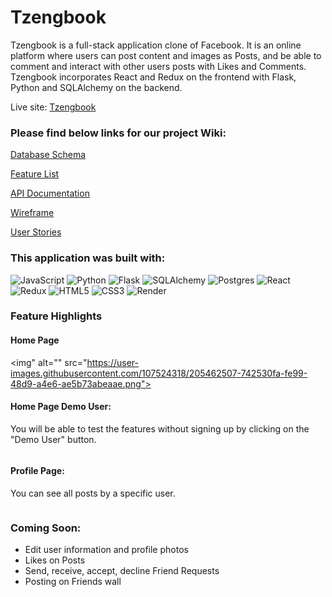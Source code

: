 # **Tzengbook**

Tzengbook is a full-stack application clone of Facebook. It is an online platform where users can post content and images as Posts, and be able to comment and interact with other users posts with Likes and Comments. Tzengbook incorporates React and Redux on the frontend with Flask, Python and SQLAlchemy on the backend.

Live site: [Tzengbook](https://tzengbook.onrender.com)

### Please find below links for our project Wiki:

[Database Schema](https://github.com/calvintzeng96/Mod-7-Capstone/wiki/Database-Schema)

[Feature List](https://github.com/calvintzeng96/Mod-7-Capstone/wiki/Feature-List)

[API Documentation](https://github.com/calvintzeng96/Mod-7-Capstone/wiki/API-Documentation)

[Wireframe](https://github.com/calvintzeng96/Mod-7-Capstone/wiki/Wireframe)

[User Stories](https://github.com/calvintzeng96/Mod-7-Capstone/wiki/User-Stories)




### **This application was built with:**

![JavaScript](https://img.shields.io/badge/javascript-%23323330.svg?style=for-the-badge&logo=javascript&logoColor=%23F7DF1E)
![Python](https://img.shields.io/badge/python-3670A0?style=for-the-badge&logo=python&logoColor=ffdd54)
![Flask](https://img.shields.io/badge/flask-%23000.svg?style=for-the-badge&logo=flask&logoColor=white)
![SQLAlchemy](https://img.shields.io/badge/-SQLAlchemy-orange?style=for-the-badge)
![Postgres](https://img.shields.io/badge/postgres-%23316192.svg?style=for-the-badge&logo=postgresql&logoColor=white)
![React](https://img.shields.io/badge/react-%2320232a.svg?style=for-the-badge&logo=react&logoColor=%2361DAFB)
![Redux](https://img.shields.io/badge/redux-%23593d88.svg?style=for-the-badge&logo=redux&logoColor=white)
![HTML5](https://img.shields.io/badge/html5-%23E34F26.svg?style=for-the-badge&logo=html5&logoColor=white)
![CSS3](https://img.shields.io/badge/css3-%231572B6.svg?style=for-the-badge&logo=css3&logoColor=white)
![Render](https://img.shields.io/badge/render-%23430098.svg?style=for-the-badge&logo=render&logoColor=white)



### **Feature Highlights**

#### Home Page

<img" alt="" src="https://user-images.githubusercontent.com/107524318/205462507-742530fa-fe99-48d9-a4e6-ae5b73abeaae.png">

#### Home Page Demo User:
You will be able to test the features without signing up by clicking on the "Demo User" button.

<img alt="" src="https://user-images.githubusercontent.com/107524318/205462831-fa8ee78f-d04d-45ad-94ad-ff14b9ccff80.png">

#### Profile Page:
You can see all posts by a specific user.

<img alt="" src="https://user-images.githubusercontent.com/107524318/205462869-5ecbd2b8-bd9f-4e89-9d11-b3a614c4e3e9.png">


### **Coming Soon**:
* Edit user information and profile photos
* Likes on Posts
* Send, receive, accept, decline Friend Requests
* Posting on Friends wall

